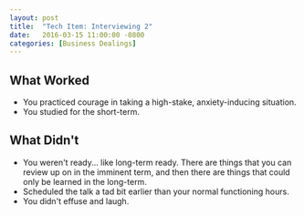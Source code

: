 ```yaml
---
layout: post
title:  "Tech Item: Interviewing 2"
date:   2016-03-15 11:00:00 -0800
categories: [Business Dealings]
---
```



## What Worked

* You practiced courage in taking a high-stake, anxiety-inducing situation.
* You studied for the short-term.


## What Didn't

* You weren't ready... like long-term ready.  There are things that you can review up on in the imminent term, and then there are things that could only be learned in the long-term.
* Scheduled the talk a tad bit earlier than your normal functioning hours.
* You didn't effuse and laugh.
















